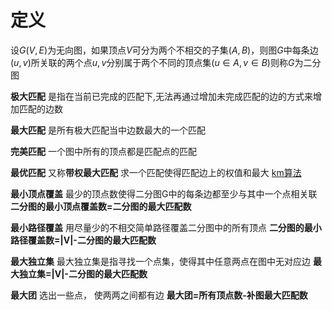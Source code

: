 # 定义
设$G(V,E)$为无向图，如果顶点$V$可分为两个不相交的子集$(A,B)$，则图$G$中每条边$(u,v)$所关联的两个点$u,v$分别属于两个不同的顶点集$(u \in A, v \in B)$则称$G$为二分图

**极大匹配** 是指在当前已完成的匹配下,无法再通过增加未完成匹配的边的方式来增加匹配的边数

**最大匹配** 是所有极大匹配当中边数最大的一个匹配

**完美匹配** 一个图中所有的顶点都是匹配点的匹配

**最优匹配** 又称**带权最大匹配** 求一个匹配使得匹配边上的权值和最大 [km算法](https://blog.csdn.net/weixin_43093481/article/details/84558029)

**最小顶点覆盖** 最少的顶点数使得二分图G中的每条边都至少与其中一个点相关联 **二分图的最小顶点覆盖数=二分图的最大匹配数**

**最小路径覆盖** 用尽量少的不相交简单路径覆盖二分图中的所有顶点 **二分图的最小路径覆盖数=|V|-二分图的最大匹配数**

**最大独立集** 最大独立集是指寻找一个点集，使得其中任意两点在图中无对应边 **最大独立集=|V|-二分图的最大匹配数**

**最大团**  选出一些点， 使两两之间都有边 **最大团=所有顶点数-补图最大匹配数**
